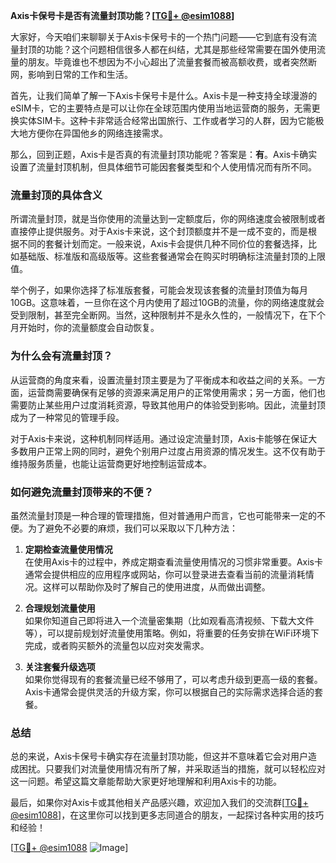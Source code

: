 **Axis卡保号卡是否有流量封顶功能？[[TG💪+ @esim1088](https://t.me/s/esim1088)]**

大家好，今天咱们来聊聊关于Axis卡保号卡的一个热门问题——它到底有没有流量封顶的功能？这个问题相信很多人都在纠结，尤其是那些经常需要在国外使用流量的朋友。毕竟谁也不想因为不小心超出了流量套餐而被高额收费，或者突然断网，影响到日常的工作和生活。

首先，让我们简单了解一下Axis卡保号卡是什么。Axis卡是一种支持全球漫游的eSIM卡，它的主要特点是可以让你在全球范围内使用当地运营商的服务，无需更换实体SIM卡。这种卡非常适合经常出国旅行、工作或者学习的人群，因为它能极大地方便你在异国他乡的网络连接需求。

那么，回到正题，Axis卡是否真的有流量封顶功能呢？答案是：**有**。Axis卡确实设置了流量封顶机制，但具体细节可能因套餐类型和个人使用情况而有所不同。

### **流量封顶的具体含义**

所谓流量封顶，就是当你使用的流量达到一定额度后，你的网络速度会被限制或者直接停止提供服务。对于Axis卡来说，这个封顶额度并不是一成不变的，而是根据不同的套餐计划而定。一般来说，Axis卡会提供几种不同价位的套餐选择，比如基础版、标准版和高级版等。这些套餐通常会在购买时明确标注流量封顶的上限值。

举个例子，如果你选择了标准版套餐，可能会发现该套餐的流量封顶值为每月10GB。这意味着，一旦你在这个月内使用了超过10GB的流量，你的网络速度就会受到限制，甚至完全断网。当然，这种限制并不是永久性的，一般情况下，在下个月开始时，你的流量额度会自动恢复。

### **为什么会有流量封顶？**

从运营商的角度来看，设置流量封顶主要是为了平衡成本和收益之间的关系。一方面，运营商需要确保有足够的资源来满足用户的正常使用需求；另一方面，他们也需要防止某些用户过度消耗资源，导致其他用户的体验受到影响。因此，流量封顶成为了一种常见的管理手段。

对于Axis卡来说，这种机制同样适用。通过设定流量封顶，Axis卡能够在保证大多数用户正常上网的同时，避免个别用户过度占用资源的情况发生。这不仅有助于维持服务质量，也能让运营商更好地控制运营成本。

### **如何避免流量封顶带来的不便？**

虽然流量封顶是一种合理的管理措施，但对普通用户而言，它也可能带来一定的不便。为了避免不必要的麻烦，我们可以采取以下几种方法：

1. **定期检查流量使用情况**  
   在使用Axis卡的过程中，养成定期查看流量使用情况的习惯非常重要。Axis卡通常会提供相应的应用程序或网站，你可以登录进去查看当前的流量消耗情况。这样可以帮助你及时了解自己的使用进度，从而做出调整。

2. **合理规划流量使用**  
   如果你知道自己即将进入一个流量密集期（比如观看高清视频、下载大文件等），可以提前规划好流量使用策略。例如，将重要的任务安排在WiFi环境下完成，或者购买额外的流量包以应对突发需求。

3. **关注套餐升级选项**  
   如果你觉得现有的套餐流量已经不够用了，可以考虑升级到更高一级的套餐。Axis卡通常会提供灵活的升级方案，你可以根据自己的实际需求选择合适的套餐。

### **总结**

总的来说，Axis卡保号卡确实存在流量封顶功能，但这并不意味着它会对用户造成困扰。只要我们对流量使用情况有所了解，并采取适当的措施，就可以轻松应对这一问题。希望这篇文章能帮助大家更好地理解和利用Axis卡的功能。

最后，如果你对Axis卡或其他相关产品感兴趣，欢迎加入我们的交流群[[TG💪+ @esim1088](https://t.me/s/esim1088)]，在这里你可以找到更多志同道合的朋友，一起探讨各种实用的技巧和经验！

[[TG💪+ @esim1088](https://t.me/s/esim1088) ![Image](https://i.postimg.cc/4NQfJmqS/Snipaste-2025-05-13-00-14-12.png)]